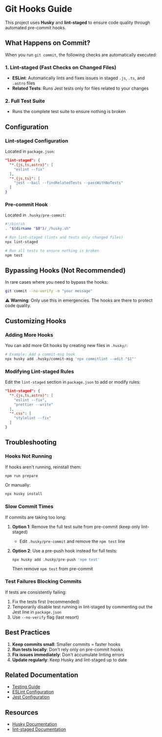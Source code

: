 # Git Hooks Guide

This project uses **Husky** and **lint-staged** to ensure code quality through automated pre-commit hooks.

## What Happens on Commit?

When you run `git commit`, the following checks are automatically executed:

### 1. Lint-staged (Fast Checks on Changed Files)

- **ESLint**: Automatically lints and fixes issues in staged `.js`, `.ts`, and `.astro` files
- **Related Tests**: Runs Jest tests only for files related to your changes

### 2. Full Test Suite

- Runs the complete test suite to ensure nothing is broken

## Configuration

### Lint-staged Configuration

Located in `package.json`:

```json
"lint-staged": {
  "*.{js,ts,astro}": [
    "eslint --fix"
  ],
  "*.{js,ts}": [
    "jest --bail --findRelatedTests --passWithNoTests"
  ]
}
```

### Pre-commit Hook

Located in `.husky/pre-commit`:

```bash
#!/bin/sh
. "$(dirname "$0")/_/husky.sh"

# Run lint-staged (lints and tests only changed files)
npx lint-staged

# Run all tests to ensure nothing is broken
npm test
```

## Bypassing Hooks (Not Recommended)

In rare cases where you need to bypass the hooks:

```bash
git commit --no-verify -m "your message"
```

⚠️ **Warning**: Only use this in emergencies. The hooks are there to protect code quality.

## Customizing Hooks

### Adding More Hooks

You can add more Git hooks by creating new files in `.husky/`:

```bash
# Example: Add a commit-msg hook
npx husky add .husky/commit-msg 'npx commitlint --edit "$1"'
```

### Modifying Lint-staged Rules

Edit the `lint-staged` section in `package.json` to add or modify rules:

```json
"lint-staged": {
  "*.{js,ts,astro}": [
    "eslint --fix",
    "prettier --write"
  ],
  "*.css": [
    "stylelint --fix"
  ]
}
```

## Troubleshooting

### Hooks Not Running

If hooks aren't running, reinstall them:

```bash
npm run prepare
```

Or manually:

```bash
npx husky install
```

### Slow Commit Times

If commits are taking too long:

1. **Option 1**: Remove the full test suite from pre-commit (keep only lint-staged)

   - Edit `.husky/pre-commit` and remove the `npm test` line

2. **Option 2**: Use a pre-push hook instead for full tests:
   ```bash
   npx husky add .husky/pre-push 'npm test'
   ```
   Then remove `npm test` from pre-commit

### Test Failures Blocking Commits

If tests are consistently failing:

1. Fix the tests first (recommended)
2. Temporarily disable test running in lint-staged by commenting out the Jest line in `package.json`
3. Use `--no-verify` flag (last resort)

## Best Practices

1. **Keep commits small**: Smaller commits = faster hooks
2. **Run tests locally**: Don't rely only on pre-commit hooks
3. **Fix issues immediately**: Don't accumulate linting errors
4. **Update regularly**: Keep Husky and lint-staged up to date

## Related Documentation

- [Testing Guide](./testing-guide.md)
- [ESLint Configuration](../eslint.config.js)
- [Jest Configuration](../jest.config.js)

## Resources

- [Husky Documentation](https://typicode.github.io/husky/)
- [lint-staged Documentation](https://github.com/okonet/lint-staged)
